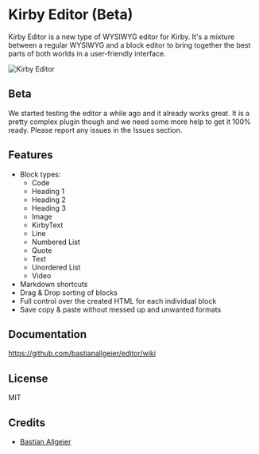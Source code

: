 # Kirby Editor (Beta)

Kirby Editor is a new type of WYSIWYG editor for Kirby. It's a mixture between a regular WYSIWYG and a block editor to bring together the best parts of both worlds in a user-friendly interface.

![Kirby Editor](https://user-images.githubusercontent.com/24532/62720884-4665e400-ba0b-11e9-9ece-3e756c8b6b4a.png)

## Beta 

We started testing the editor a while ago and it already works great. It is a pretty complex plugin though and we need some more help to get it 100% ready. Please report any issues in the Issues section. 

## Features

- Block types:
  - Code
  - Heading 1
  - Heading 2
  - Heading 3
  - Image
  - KirbyText
  - Line
  - Numbered List
  - Quote
  - Text
  - Unordered List
  - Video
- Markdown shortcuts
- Drag & Drop sorting of blocks
- Full control over the created HTML for each individual block
- Save copy & paste without messed up and unwanted formats

## Documentation
https://github.com/bastianallgeier/editor/wiki

## License

MIT

## Credits

- [Bastian Allgeier](https://getkirby.com)
